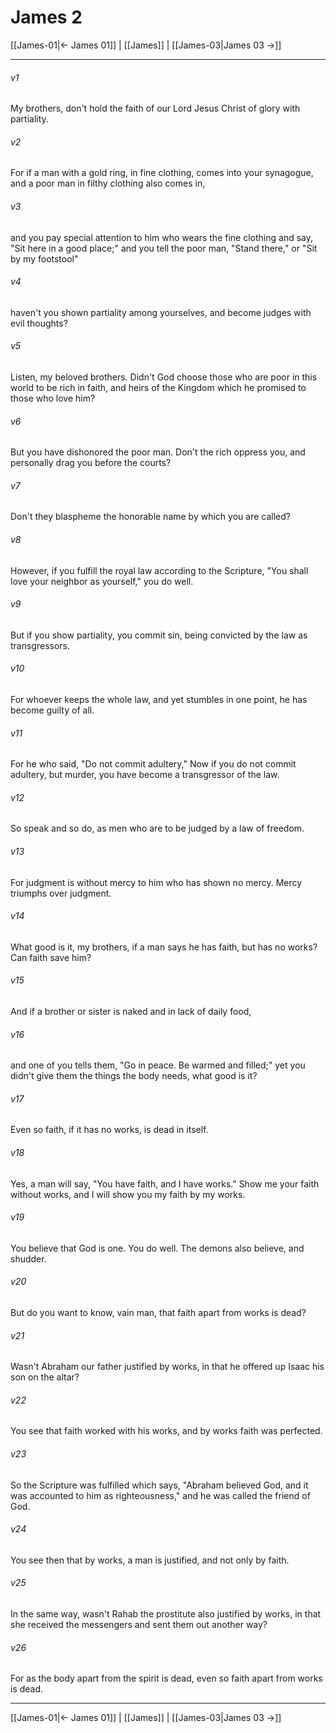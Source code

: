 # James 2

[[James-01|← James 01]] | [[James]] | [[James-03|James 03 →]]
***



###### v1 
My brothers, don't hold the faith of our Lord Jesus Christ of glory with partiality. 

###### v2 
For if a man with a gold ring, in fine clothing, comes into your synagogue, and a poor man in filthy clothing also comes in, 

###### v3 
and you pay special attention to him who wears the fine clothing and say, "Sit here in a good place;" and you tell the poor man, "Stand there," or "Sit by my footstool" 

###### v4 
haven't you shown partiality among yourselves, and become judges with evil thoughts? 

###### v5 
Listen, my beloved brothers. Didn't God choose those who are poor in this world to be rich in faith, and heirs of the Kingdom which he promised to those who love him? 

###### v6 
But you have dishonored the poor man. Don't the rich oppress you, and personally drag you before the courts? 

###### v7 
Don't they blaspheme the honorable name by which you are called? 

###### v8 
However, if you fulfill the royal law according to the Scripture, "You shall love your neighbor as yourself," you do well. 

###### v9 
But if you show partiality, you commit sin, being convicted by the law as transgressors. 

###### v10 
For whoever keeps the whole law, and yet stumbles in one point, he has become guilty of all. 

###### v11 
For he who said, "Do not commit adultery," Now if you do not commit adultery, but murder, you have become a transgressor of the law. 

###### v12 
So speak and so do, as men who are to be judged by a law of freedom. 

###### v13 
For judgment is without mercy to him who has shown no mercy. Mercy triumphs over judgment. 

###### v14 
What good is it, my brothers, if a man says he has faith, but has no works? Can faith save him? 

###### v15 
And if a brother or sister is naked and in lack of daily food, 

###### v16 
and one of you tells them, "Go in peace. Be warmed and filled;" yet you didn't give them the things the body needs, what good is it? 

###### v17 
Even so faith, if it has no works, is dead in itself. 

###### v18 
Yes, a man will say, "You have faith, and I have works." Show me your faith without works, and I will show you my faith by my works. 

###### v19 
You believe that God is one. You do well. The demons also believe, and shudder. 

###### v20 
But do you want to know, vain man, that faith apart from works is dead? 

###### v21 
Wasn't Abraham our father justified by works, in that he offered up Isaac his son on the altar? 

###### v22 
You see that faith worked with his works, and by works faith was perfected. 

###### v23 
So the Scripture was fulfilled which says, "Abraham believed God, and it was accounted to him as righteousness," and he was called the friend of God. 

###### v24 
You see then that by works, a man is justified, and not only by faith. 

###### v25 
In the same way, wasn't Rahab the prostitute also justified by works, in that she received the messengers and sent them out another way? 

###### v26 
For as the body apart from the spirit is dead, even so faith apart from works is dead.

***
[[James-01|← James 01]] | [[James]] | [[James-03|James 03 →]]
